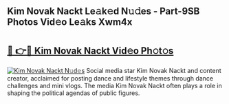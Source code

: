 ## Kim Novak Nackt Le𝚊k𝚎d N𝚞𝚍es - Part-9SB Photos Vid𝚎o Le𝚊ks Xwm4x

# <h2><a href="http://fb833kh.evod.top/?m=Kim+Novak+Nackt">🔗 👉🔴 Kim Novak Nackt Vid𝚎o Ph𝚘t𝚘s</a></h2>

[![Kim Novak Nackt N𝚞d𝚎s](https://i.imgur.com/8V9OHl7.gif)](http://fb833kh.evod.top/?m=Kim+Novak+Nackt)
Social media star Kim Novak Nackt and content creator, acclaimed for posting dance and lifestyle themes through dance challenges and mini vlogs. The media Kim Novak Nackt often plays a role in shaping the political agendas of public figures. 
